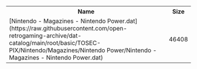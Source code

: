 <table>
<tr><th>Name</th><th>Size</th></tr>
<tr><td>
[Nintendo - Magazines - Nintendo Power.dat](https://raw.githubusercontent.com/open-retrogaming-archive/dat-catalog/main/root/basic/TOSEC-PIX/Nintendo/Magazines/Nintendo Power/Nintendo - Magazines - Nintendo Power.dat)
</td><td>46408</td></tr>
</table>
